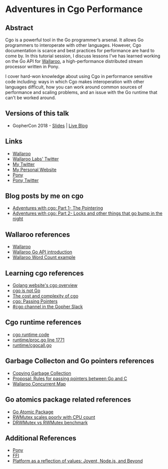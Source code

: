 # Adventures in Cgo Performance

## Abstract

Cgo is a powerful tool in the Go programmer’s arsenal. It allows Go programmers to interoperate with other languages. However, Cgo documentation is scarce and best practices for performance are hard to come by. In this tutorial session, I discuss lessons I've has learned working on the Go API for [Wallaroo](https://github.com/wallaroolabs/wallaroo), a high-performance distributed stream processor written in Pony.

I cover hard-won knowledge about using Cgo in performance sensitive code including: ways in which Cgo makes interoperation with other languages difficult, how you can work around common sources of performance and scaling problems, and an issue with the Go runtime that can't be worked around.

## Versions of this talk

* GopherCon 2018 - [Slides](https://speakerdeck.com/seantallen/adventures-in-cgo-preformance) | [Live Blog](https://about.sourcegraph.com/go/gophercon-2018-adventures-in-cgo-performance/)

## Links

* [Wallaroo](https://github.com/wallaroolabs/wallaroo)
* [Wallaroo Labs' Twitter](https://twitter.com/wallaroolabs)
* [My Twitter](https://twitter.com/seantallen)
* [My Personal Website](https://www.monkeysnatchbanana.com/)
* [Pony](https://www.ponylang.org/)
* [Pony Twitter](https://twitter.com/ponylang)

## Blog posts by me on cgo

* [Adventures with cgo: Part 1- The Pointering](https://blog.wallaroolabs.com/2018/04/adventures-with-cgo-part-1--the-pointering/)
* [Adventures with cgo: Part 2- Locks and other things that go bump in the night](https://blog.wallaroolabs.com/2018/04/adventures-with-cgo-part-2--locks-and-other-things-that-go-bump-in-the-night/)

## Wallaroo references

* [Wallaroo](https://github.com/wallaroolabs/wallaroo)
* [Wallaroo Go API introduction](https://blog.wallaroolabs.com/2018/01/go-go-go-stream-processing-for-go/)
* [Wallaroo Word Count example](https://github.com/WallarooLabs/wallaroo/tree/3b9446807df1ca34ba7171e07b0409d531bff26d/examples/go/word_count)

## Learning cgo references

* [Golang website's cgo overview](https://golang.org/cmd/cgo/)
* [cgo is not Go](https://dave.cheney.net/2016/01/18/cgo-is-not-go)
* [The cost and complexity of cgo](https://www.cockroachlabs.com/blog/the-cost-and-complexity-of-cgo/)
* [cgo: Passing Pointers](https://golang.org/cmd/cgo/#hdr-Passing_pointers)
* [#cgo channel in the Gopher Slack](https://gophers.slack.com)

## Cgo runtime references

* [cgo runtime code](https://golang.org/src/runtime/cgo/)
* [runtime/proc.go line 1771](https://golang.org/src/runtime/proc.go#L1771)
* [runtime/cgocall.go](https://golang.org/src/runtime/cgocall.go)

## Garbage Collecton and Go pointers references

* [Copying Garbage Collection](http://www.cs.cornell.edu/courses/cs312/2003fa/lectures/sec24.htm)
* [Proposal: Rules for passing pointers between Go and C](https://github.com/golang/proposal/blob/master/design/12416-cgo-pointers.md)
* [Wallaroo Concurrent Map](https://github.com/WallarooLabs/wallaroo/blob/e0953b6326327dff9f5f34d23239ec95e568e514/go_api/go/src/wallarooapi/concurrent_map.go)

## Go atomics package related references

* [Go Atomic Package](https://golang.org/pkg/sync/atomic/)
* [RWMutex scales poorly with CPU count](https://github.com/golang/go/issues/17973)
* [DRWMutex vs RWMutex benchmark](https://github.com/jonhoo/drwmutex/)

## Additional References

* [Pony](https://www.ponylang.org/)
* [FFI](https://en.wikipedia.org/wiki/Foreign_function_interface)
* [Platform as a reflection of values: Joyent, Node.js, and Beyond](https://vimeo.com/230142234)
